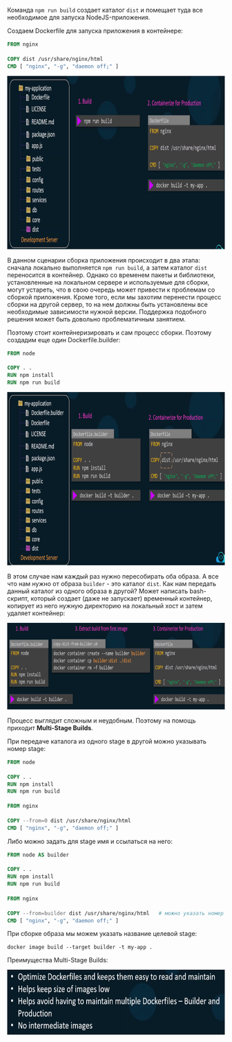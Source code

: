 Команда `npm run build` создает каталог `dist` и помещает туда все необходимое для запуска NodeJS-приложения.

Создаем Dockerfile для запуска приложения в контейнере:

```Dockerfile
FROM nginx

COPY dist /usr/share/nginx/html
CMD [ "nginx", "-g", "daemon off;" ]
```

<img src="image.png" width="900" height="400"><br>

В данном сценарии сборка приложения происходит в два этапа: сначала локально выполняется `npm run build`, а затем каталог `dist` переносится в контейнер. Однако со временем пакеты и библиотеки, установленные на локальном сервере и используемые для сборки, могут устареть, что в свою очередь может привести к проблемам со сборкой приложения. Кроме того, если мы захотим перенести процесс сборки на другой сервер, то на нем должны быть установлены все необходимые зависимости нужной версии. Поддержка подобного решения может быть довольно проблематичным занятием.

Поэтому стоит контейнеризировать и сам процесс сборки. Поэтому создадим еще один Dockerfile.builder:

```Dockerfile
FROM node

COPY . .
RUN npm install
RUN npm run build
```

<img src="image-1.png" width="900" height="400"><br>

В этом случае нам каждый раз нужно пересобирать оба образа. А все что нам нужно от образа `builder` - это каталог `dist`. Как нам передать данный каталог из одного образа в другой? Может написать bash-скрипт, который создает (даже не запускает) временный контейнер, копирует из него нужную директорию на локальный хост и затем удаляет контейнер:

<img src="image-2.png" width="900" height="200"><br>

Процесс выглядит сложным и неудобным. Поэтому на помощь приходит **Multi-Stage Builds**.

При передаче каталога из одного stage в другой можно указывать номер stage:

```Dockerfile
FROM node

COPY . .
RUN npm install
RUN npm run build

FROM nginx

COPY --from=0 dist /usr/share/nginx/html
CMD [ "nginx", "-g", "daemon off;" ]
```

Либо можно задать для stage имя и ссылаться на него:

```Dockerfile
FROM node AS builder

COPY . .
RUN npm install
RUN npm run build

FROM nginx

COPY --from=builder dist /usr/share/nginx/html   # можно указать номер stage
CMD [ "nginx", "-g", "daemon off;" ]
```

При сборке образа мы можем указать название целевой stage:

```shell
docker image build --target builder -t my-app .
```

Преимущества Multi-Stage Builds:

<img src="image-3.png" width="600" height="150"><br>